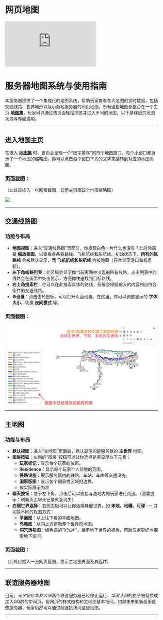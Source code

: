 # 网页地图

<iframe src="http://earthvillage.top:33020/" scrolling="no" border="0" frameborder="no" framespacing="0" allowfullscreen="true"></iframe>

# 服务器地图系统与使用指南

本服务器提供了一个集成化的地图系统，帮助玩家查看各大地图的实时数据，包括交通线路、世界地形以及小游戏服务器的网页地图。所有这些地图都整合在一个主页 **[地图集](http://map.earthvillage.top)**，玩家可以通过该页面轻松浏览并进入不同的地图。以下是详细的地图功能与界面说明。

---

## **进入地图主页**

在进入 **[地图集](http://map.earthvillage.top)** 时，首页会呈现一个“田字排序”的四个地图窗口，每个小窗口都展示了一个地图的缩略图。你可以点击每个窗口下方的文字来跳转到对应的地图页面。

### **页面截图**：  
（此处应插入一张网页截图，显示主页面四个地图缩略图）

![](/others/地图/主页.jpg)

---

## **交通线路图**

### **功能与布局**

- **地图视图**：进入“交通线路图”页面时，你发现白色一片什么也没有？此时你需要 **缩放视图**，以查看各条铁路线、飞机航线和船航线。初始状态下，**所有的铁路线** 会被默认显示，而 **飞机航线和船航线** 会被隐藏（只会显示港口和机场标）。
- **左下角线路列表**：此区域会显示你当前画面中出现的所有线路，点击列表中的线路会在画面中突出显示，方便你快速找到目标路线。
- **右上角搜索栏**：你可以在此搜索具体的路线，系统会根据输入的内容列出符合条件的交通线路。
- **⚙设置**：点击齿轮图标，可以打开页面设置。在这里，你可以调整显示的 **字体大小**、切换 **夜间模式** 等。
  
### **页面截图**：
  
![](/others/地图/交通线路图.jpg)

---

## **主地图**

### **功能与布局**

- **默认视图**：进入“主地图”页面后，默认显示的是服务器的 **主世界** 地图。
- **图层按钮**：左侧的“图层”按钮可以让你选择是否显示以下元素：
  - **玩家标记**：显示每个玩家的位置。
  - **Residence**：显示每个玩家个人领地的范围。
  - **铁路设施**：展示服务器内的铁路、车站、车库等交通设施。
  - **国家版图**：显示各个国家或区域的边界。
  - 按实际展示为准
- **聊天按钮**：位于左下角，点击后可以直接与游戏内的玩家进行交流。（温馨提示：刷新页面聊天记录就会消失）
- **右侧世界选择**：右侧面板可以让你选择其他世界，如 **末地、地幔、月球** ······并切换不同的视图方式：
  - **平面图**：从上往下看的平面地图。
  - **鸟瞰图**：从斜上方俯瞰整个世界的地图。
  - **洞穴透视图**：绿色调的“X光片”，展示地下世界的视角，帮助玩家更好地探索地下空间。

### **页面截图**：  
（此处应插入一张网页截图，显示主地图界面及其组件）

---

## **联谊服务器地图**

目前，*元宇宙*和*华夏大陆*两个联谊服务器已经停止运行，*华夏大陆*的格子被替换成加入QQ群的中间页，但网页的样式结构和主地图基本相同。如果未来重新启用这些服务器，玩家仍然可以通过超链接访问这些地图。

---